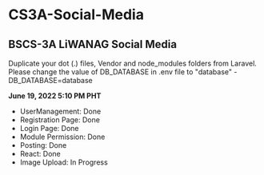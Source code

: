 # CS3A-Social-Media
## BSCS-3A LiWANAG Social Media

Duplicate your dot (.) files, Vendor and node_modules folders from Laravel.
Please change the value of DB_DATABASE in .env file to "database" - DB_DATABASE=database


**June 19, 2022 5:10 PM PHT**<br>
- UserManagement: Done
- Registration Page: Done
- Login Page: Done
- Module Permission: Done
- Posting: Done
- React: Done
- Image Upload: In Progress
